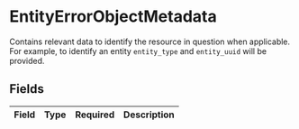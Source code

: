 # EntityErrorObjectMetadata

Contains relevant data to identify the resource in question when applicable. For example, to identify an entity `entity_type` and `entity_uuid` will be provided.


## Fields

| Field       | Type        | Required    | Description |
| ----------- | ----------- | ----------- | ----------- |
